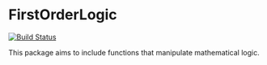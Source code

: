 # FirstOrderLogic

[![Build Status](https://travis-ci.org/TotalVerb/FirstOrderLogic.jl.svg?branch=master)](https://travis-ci.org/TotalVerb/FirstOrderLogic.jl)

This package aims to include functions that manipulate mathematical logic.
